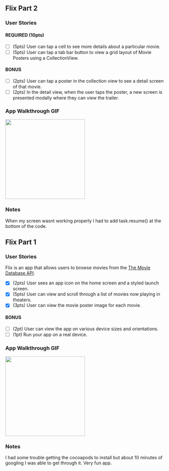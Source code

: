 

## Flix Part 2

### User Stories

#### REQUIRED (10pts)
- [ ] (5pts) User can tap a cell to see more details about a particular movie.
- [ ] (5pts) User can tap a tab bar button to view a grid layout of Movie Posters using a CollectionView.

#### BONUS
- [ ] (2pts) User can tap a poster in the collection view to see a detail screen of that movie.
- [ ] (2pts) In the detail view, when the user taps the poster, a new screen is presented modally where they can view the trailer.

### App Walkthrough GIF

<img src="https://media.giphy.com/media/HK94wbiNsnFlmGfKsY/giphy.gif" width=250><br>

### Notes
When my screen wasnt working properly I had to add task.resume() at the bottom of the code. 


## Flix Part 1

### User Stories
Flix is an app that allows users to browse movies from the [The Movie Database API](http://docs.themoviedb.apiary.io/#).

- [x] (2pts) User sees an app icon on the home screen and a styled launch screen.
- [x] (5pts) User can view and scroll through a list of movies now playing in theaters.
- [x] (3pts) User can view the movie poster image for each movie.

#### BONUS
- [ ] (2pt) User can view the app on various device sizes and orientations.
- [ ] (1pt) Run your app on a real device.

### App Walkthrough GIF

<img src="https://media.giphy.com/media/1eH4IuArdQtwnFku6e/giphy.gif" width=250><br>

### Notes
I had some trouble getting the cocoapods to install but about 10 minutes of googling I was able to get through it. Very fun app. 
